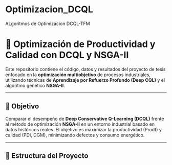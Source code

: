 # Optimizacion_DCQL
ALgoritmos de Optimizacion DCQL-TFM
# 📘 Optimización de Productividad y Calidad con DCQL y NSGA-II

Este repositorio contiene el código, datos y resultados del proyecto de tesis enfocado en la **optimización multiobjetivo** de procesos industriales, utilizando técnicas de **Aprendizaje por Refuerzo Profundo (Deep CQL)** y el algoritmo genético **NSGA-II**.

---

## 🎯 Objetivo

Comparar el desempeño de **Deep Conservative Q-Learning (DCQL)** frente al método de optimización **NSGA-II** en un entorno industrial basado en datos históricos reales. El objetivo es maximizar la productividad (Prodt) y calidad (PDI, DGM), minimizando defectos y consumo energético.

---

## 📂 Estructura del Proyecto

